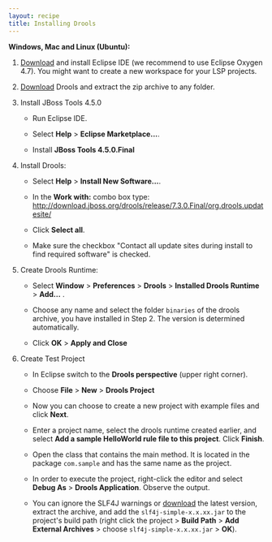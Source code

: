 ```yaml
---
layout: recipe
title: Installing Drools
---
```


**Windows, Mac and Linux (Ubuntu):**

1. [Download](https://www.eclipse.org/downloads/) and install Eclipse IDE (we recommend to use Eclipse Oxygen 4.7). You might want to create a new workspace for your LSP projects.

2. [Download](https://download.jboss.org/drools/release/7.3.0.Final/drools-distribution-7.3.0.Final.zip) Drools and extract the zip archive to any folder.

3. Install JBoss Tools 4.5.0

   * Run Eclipse IDE.

   * Select **Help** > **Eclipse Marketplace...**.
   
   * Install **JBoss Tools 4.5.0.Final**
   
4. Install Drools:

   * Select **Help** > **Install New Software...**.
   
   * In the **Work with:** combo box type: http://download.jboss.org/drools/release/7.3.0.Final/org.drools.updatesite/
   
   * Click **Select all**.
   
   * Make sure the checkbox "Contact all update sites during install to find required software" is checked.

5. Create Drools Runtime:
   
   * Select **Window** > **Preferences** > **Drools** > **Installed Drools Runtime** > **Add...** .
   
   * Choose any name and select the folder `binaries` of the drools archive, you have installed in Step 2. The version is determined automatically.
   
   * Click **OK** > **Apply and Close** 

6. Create Test Project

   * In Eclipse switch to the **Drools perspective** (upper right corner).
   
   * Choose **File** > **New** > **Drools Project**
	
   * Now you can choose to create a new project with example files and click **Next**.
	
   * Enter a project name, select the drools runtime created earlier, and select **Add a sample HelloWorld rule file to this project**. Click **Finish**.
	
   * Open the class that contains the main method. It is located in the package `com.sample` and has the same name as the project.
   
   * In order to execute the project, right-click the editor and select **Debug As** > **Drools Application**. Observe the output. 
    
   * You can ignore the SLF4J warnings or [download](https://www.slf4j.org/download.html) the latest version, extract the archive, and add the `slf4j-simple-x.x.xx.jar` to the project's build path (right click the project > **Build Path** > **Add External Archives** > choose `slf4j-simple-x.x.xx.jar` > **OK**).


